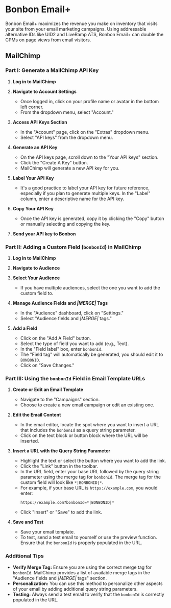 # Bonbon Email+

Bonbon Email+ maximizes the revenue you make on inventory that visits your site from your email marketing campaigns. Using addressable alternative IDs like UID2 and LiveRamp ATS, Bonbon Email+ can double the CPMs on page views from email visitors. 

## MailChimp

### Part I: Generate a MailChimp API Key

1. **Log in to MailChimp**
2. **Navigate to Account Settings**
   - Once logged in, click on your profile name or avatar in the bottom left corner.
   - From the dropdown menu, select "Account."

3. **Access API Keys Section**
   - In the "Account" page, click on the "Extras" dropdown menu.
   - Select "API keys" from the dropdown menu.

4. **Generate an API Key**
   - On the API keys page, scroll down to the "Your API keys" section.
   - Click the "Create A Key" button.
   - MailChimp will generate a new API key for you.

5. **Label Your API Key**
   - It's a good practice to label your API key for future reference, especially if you plan to generate multiple keys. In the "Label" column, enter a descriptive name for the API key.

6. **Copy Your API Key**
   - Once the API key is generated, copy it by clicking the "Copy" button or manually selecting and copying the key.

7. **Send your API key to Bonbon**


### Part II: Adding a Custom Field (`bonbonId`) in MailChimp

1. **Log in to MailChimp**
2. **Navigate to Audience**
3. **Select Your Audience**
   - If you have multiple audiences, select the one you want to add the custom field to.

4. **Manage Audience Fields and *|MERGE|* Tags**
   - In the "Audience" dashboard, click on "Settings."
   - Select "Audience fields and *|MERGE|* tags."

5. **Add a Field**

   - Click on the "Add A Field" button.
   - Select the type of field you want to add (e.g., Text).
   - In the "Field label" box, enter `bonbonId`.
   - The "Field tag" will automatically be generated, you should edit it to `BONBONID`.
   - Click on "Save Changes."

### Part III: Using the `bonbonId` Field in Email Template URLs

1. **Create or Edit an Email Template**
   - Navigate to the "Campaigns" section.
   - Choose to create a new email campaign or edit an existing one.

2. **Edit the Email Content**
   - In the email editor, locate the spot where you want to insert a URL that includes the `bonbonId` as a query string parameter.
   - Click on the text block or button block where the URL will be inserted.

3. **Insert a URL with the Query String Parameter**
   - Highlight the text or select the button where you want to add the link.
   - Click the "Link" button in the toolbar.
   - In the URL field, enter your base URL followed by the query string parameter using the merge tag for `bonbonId`. The merge tag for the custom field will look like `*|BONBONID|*`.
   - For example, if your base URL is `https://example.com`, you would enter:
     ```
     https://example.com?bonbonId=*|BONBONID|*
     ```
   - Click "Insert" or "Save" to add the link.

4. **Save and Test**
   - Save your email template.
   - To test, send a test email to yourself or use the preview function. Ensure that the `bonbonId` is properly populated in the URL.


### Additional Tips
- **Verify Merge Tag:** Ensure you are using the correct merge tag for `bonbonId`. MailChimp provides a list of available merge tags in the "Audience fields and *|MERGE|* tags" section.
- **Personalization:** You can use this method to personalize other aspects of your email by adding additional query string parameters.
- **Testing:** Always send a test email to verify that the `bonbonId` is correctly populated in the URL.